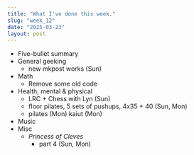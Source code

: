 ```yaml
---
title: "What I've done this week."
slug: "week_12"
date: "2025-03-23"
layout: post
---
```


* Five-bullet summary
* General geeking
    - new mkpost works (Sun)
* Math
    - Remove some old code
* Health, mental & physical
    - LRC + Chess with Lyn (Sun)
    - floor pilates, 5 sets of pushups, 4x35 + 40 (Sun, Mon)
    - pilates (Mon) kaiut (Mon)
* Music
* Misc
    - *Princess of Cleves*
        - part 4 (Sun, Mon)

